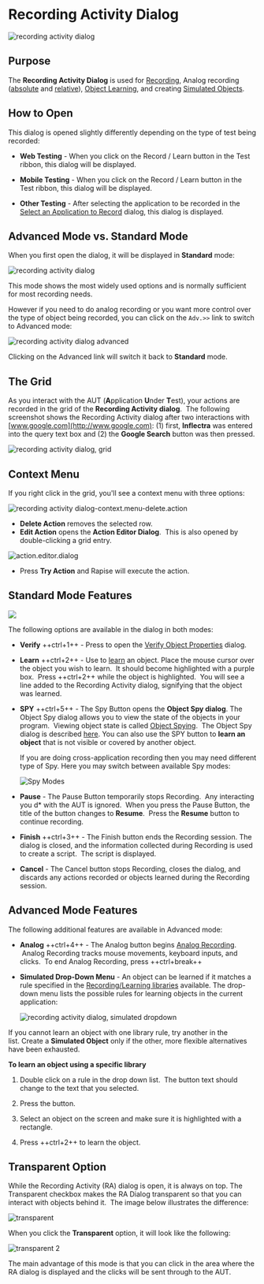 # Recording Activity Dialog

![recording activity dialog](./img/recording_activity_dialog_empty.png)

## Purpose

The **Recording Activity Dialog** is used for [Recording](recording.md), Analog recording ([absolute](absolute_analog_learning.md) and [relative](relative_analog_learning.md)), [Object Learning](object_learning.md), and creating [Simulated Objects](simulated_objects.md).

## How to Open

This dialog is opened slightly differently depending on the type of test
being recorded:

* **Web Testing** - When you click on the Record / Learn button in the Test ribbon, this dialog will be displayed.

* **Mobile Testing** - When you click on the Record / Learn button in the Test ribbon, this dialog will be displayed.

* **Other Testing** - After selecting the application to be recorded in the [Select an Application to Record](select_an_application_to_record_dialog.md) dialog, this dialog is displayed.

## Advanced Mode vs. Standard Mode

When you first open the dialog, it will be displayed in **Standard** mode:

![recording activity dialog](./img/recording_activity_dialog_empty.png)

This mode shows the most widely used options and is normally sufficient for most recording needs.

However if you need to do analog recording or you want more control over the type of object being recorded, you can click on the `Adv.>>` link to switch to Advanced mode:

![recording activity dialog advanced](./img/recording_activity_dialog_advanced.png)

Clicking on the Advanced link will switch it back to **Standard** mode.

## The Grid
<!-- /* cSpell:disable */ -->
As you interact with the AUT (**A**pplication **U**nder **T**est), your actions are recorded in the grid of the **Recording Activity dialog**.  The following screenshot shows the Recording Activity dialog after two interactions with [www.google.com](http://www.google.com): (1) first, **Inflectra** was entered into the query text box and (2) the **Google Search** button was then pressed.
<!-- /* cSpell:enable */ -->
![recording activity dialog, grid](./img/recording_activity_dialog3.png)

## Context Menu

If you right click in the grid, you'll see a context menu with three
options:

![recording activity dialog-context.menu-delete.action](./img/recording_activity_dialog_context.png)

* **Delete Action** removes the selected row.
* **Edit Action** opens the **Action Editor Dialog**.  This is also opened by double-clicking a grid entry.

![action.editor.dialog](./img/recording_activity_dialog5.png)

* Press **Try Action** and Rapise will execute the action.

## Standard Mode Features

![](./img/recording_activity_dialog_standard_features.png)

The following options are available in the dialog in both modes:

* **Verify** ++ctrl+1++ - Press to open the [Verify Object Properties](verify_object_properties.md) dialog.

* **Learn** ++ctrl+2++ - Use to [learn](object_learning.md) an object. Place the mouse cursor over the object you wish to learn.  It should become highlighted with a purple box.  Press ++ctrl+2++ while the object is highlighted.  You will see a line added to the Recording Activity dialog, signifying that the object was learned.

* **SPY** ++ctrl+5++ - The Spy Button opens the **Object Spy dialog**. The Object Spy dialog allows you to view the state of the objects in your program.  Viewing object state is called [Object Spying](object_spy.md).  The Object Spy dialog is described [here](ses_spy_dialog.md). You can also use the SPY button to **learn an object** that is not visible or covered by another object.

    If you are doing cross-application recording then you may need different type of Spy. Here you may switch between available Spy modes:

    ![Spy Modes](./img/recording_activity_dialog_spy_modes.png)

* **Pause** - The Pause Button temporarily stops Recording.  Any interacting you d* with the AUT is ignored.  When you press the Pause Button, the title of the button changes to **Resume**.  Press the **Resume** button to continue recording.

* **Finish** ++ctrl+3++ - The Finish button ends the Recording session.
The dialog is closed, and the information collected during Recording is
used to create a script.  The script is displayed.

* **Cancel** - The Cancel button stops Recording, closes the dialog, and
discards any actions recorded or objects learned during the Recording
session.

## Advanced Mode Features

The following additional features are available in Advanced mode:

* **Analog** ++ctrl+4++ - The Analog button begins [Analog Recording](analog_recording.md).  Analog Recording tracks mouse movements, keyboard inputs, and clicks.  To end Analog Recording, press ++ctrl+break++

* **Simulated Drop-Down Menu** - An object can be learned if it matches a rule specified in the [Recording/Learning libraries](recording_library.md) available. The drop-down menu lists the possible rules for learning objects in the current application:

    ![recording activity dialog, simulated dropdown](./img/recording_activity_dialog_simulated_dropdown.png)

If you cannot learn an object with one library rule, try another in the list. Create a **Simulated Object** only if the other, more flexible alternatives have been exhausted.

**To learn an object using a specific library**

1. Double click on a rule in the drop down list.  The button text should change to the text that you selected.

2. Press the button.

3. Select an object on the screen and make sure it is highlighted with a rectangle.

4. Press ++ctrl+2++ to learn the object.

## Transparent Option

While the Recording Activity (RA) dialog is open, it is always on top. The Transparent checkbox makes the RA Dialog transparent so that you can interact with objects behind it.  The image below illustrates the difference:

![transparent](./img/recording_activity_dialog_transparent.png)

When you click the **Transparent** option, it will look like the following:

![transparent 2](./img/recording_activity_dialog_transparent2.png)

The main advantage of this mode is that you can click in the area where the RA dialog is displayed and the clicks will be sent through to the AUT.
